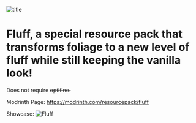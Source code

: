 ![title](https://cdn.modrinth.com/data/cached_images/54e80b1afd7d0d1c675ae09f33f42e622af39f43.png)

# Fluff, a special resource pack that transforms foliage to a new level of fluff while still keeping the vanilla look!
Does not require ~~optifine.~~

Modrinth Page: https://modrinth.com/resourcepack/fluff

Showcase:
![Fluff](https://cdn.modrinth.com/data/6ipEcSdP/images/e4771e451a9c0461806473d834d820a26b919bb6.png)

